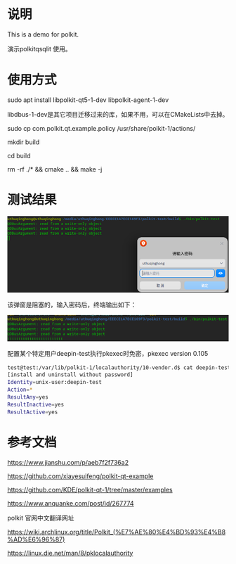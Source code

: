 # 说明

This is a demo for polkit.

演示polkitqsqlit 使用。

# 使用方式

sudo apt install libpolkit-qt5-1-dev libpolkit-agent-1-dev

libdbus-1-dev是其它项目迁移过来的库，如果不用，可以在CMakeLists中去掉。

sudo cp com.polkit.qt.example.policy /usr/share/polkit-1/actions/

mkdir build

cd build

rm -rf ./* && cmake .. && make -j

# 测试结果

![1646746301234.png](image/README/1646746301234.png)

该弹窗是阻塞的，输入密码后，终端输出如下：

![1646787999166.png](image/README/1646787999166.png)

配置某个特定用户deepin-test执行pkexec时免密，pkexec version 0.105

```bash
test@test:/var/lib/polkit-1/localauthority/10-vendor.d$ cat deepin-test.pkla 
[install and uninstall without password]
Identity=unix-user:deepin-test
Action=*
ResultAny=yes
ResultInactive=yes
ResultActive=yes
```

# 参考文档

https://www.jianshu.com/p/aeb7f2f736a2

https://github.com/xiayesuifeng/polkit-qt-example

https://github.com/KDE/polkit-qt-1/tree/master/examples

https://www.anquanke.com/post/id/267774

polkit 官网中文翻译网址

https://wiki.archlinux.org/title/Polkit_(%E7%AE%80%E4%BD%93%E4%B8%AD%E6%96%87)

https://linux.die.net/man/8/pklocalauthority
